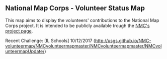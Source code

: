 ## National Map Corps - Volunteer Status Map

This map aims to display the volunteers' contributions to the National Map Corps project. It is intended to be publicly available trough the [NMC's project page](https://my.usgs.gov/confluence/display/nationalmapcorps/Home).

 Recent Challenge: [IL Schools] 10/12/2017  (http://usgs.github.io/NMC-volunteermap/NMCvolunteermapmaster/NMCvolunteermapmaster/NMCvolunteermapUpdate/)
 

 
